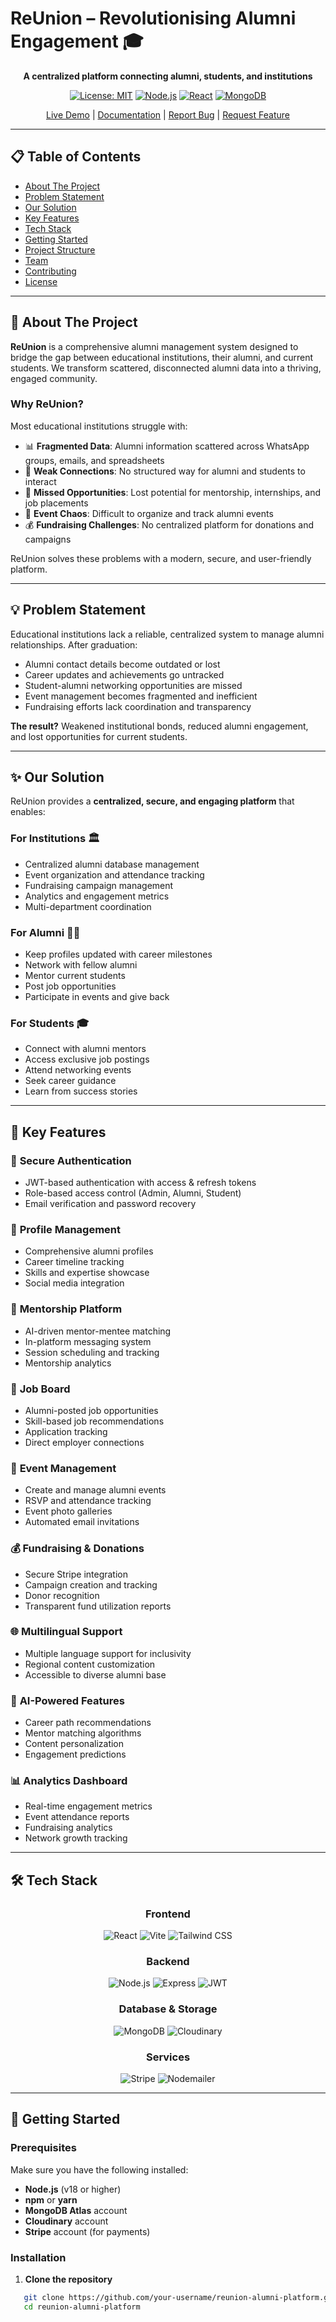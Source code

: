 # ReUnion – Revolutionising Alumni Engagement 🎓

<div align="center">


**A centralized platform connecting alumni, students, and institutions**

[![License: MIT](https://img.shields.io/badge/License-MIT-yellow.svg)](https://opensource.org/licenses/MIT)
[![Node.js](https://img.shields.io/badge/Node.js-18+-green.svg)](https://nodejs.org/)
[![React](https://img.shields.io/badge/React-18+-blue.svg)](https://reactjs.org/)
[![MongoDB](https://img.shields.io/badge/MongoDB-Atlas-green.svg)](https://www.mongodb.com/)

[Live Demo](#) | [Documentation](#) | [Report Bug](#) | [Request Feature](#)

</div>

---

## 📋 Table of Contents
- [About The Project](#about-the-project)
- [Problem Statement](#problem-statement)
- [Our Solution](#our-solution)
- [Key Features](#key-features)
- [Tech Stack](#tech-stack)
- [Getting Started](#getting-started)
- [Project Structure](#project-structure)
- [Team](#team)
- [Contributing](#contributing)
- [License](#license)

---

## 🎯 About The Project

**ReUnion** is a comprehensive alumni management system designed to bridge the gap between educational institutions, their alumni, and current students. We transform scattered, disconnected alumni data into a thriving, engaged community.

### Why ReUnion?

Most educational institutions struggle with:
- 📊 **Fragmented Data**: Alumni information scattered across WhatsApp groups, emails, and spreadsheets
- 🔗 **Weak Connections**: No structured way for alumni and students to interact
- 💼 **Missed Opportunities**: Lost potential for mentorship, internships, and job placements
- 📅 **Event Chaos**: Difficult to organize and track alumni events
- 💰 **Fundraising Challenges**: No centralized platform for donations and campaigns

ReUnion solves these problems with a modern, secure, and user-friendly platform.

---

## 💡 Problem Statement

Educational institutions lack a reliable, centralized system to manage alumni relationships. After graduation:

- Alumni contact details become outdated or lost
- Career updates and achievements go untracked
- Student-alumni networking opportunities are missed
- Event management becomes fragmented and inefficient
- Fundraising efforts lack coordination and transparency

**The result?** Weakened institutional bonds, reduced alumni engagement, and lost opportunities for current students.

---

## ✨ Our Solution

ReUnion provides a **centralized, secure, and engaging platform** that enables:

### For Institutions 🏛️
- Centralized alumni database management
- Event organization and attendance tracking
- Fundraising campaign management
- Analytics and engagement metrics
- Multi-department coordination

### For Alumni 👨‍🎓
- Keep profiles updated with career milestones
- Network with fellow alumni
- Mentor current students
- Post job opportunities
- Participate in events and give back

### For Students 🎓
- Connect with alumni mentors
- Access exclusive job postings
- Attend networking events
- Seek career guidance
- Learn from success stories

---

## 🚀 Key Features

### 🔐 **Secure Authentication**
- JWT-based authentication with access & refresh tokens
- Role-based access control (Admin, Alumni, Student)
- Email verification and password recovery

### 👤 **Profile Management**
- Comprehensive alumni profiles
- Career timeline tracking
- Skills and expertise showcase
- Social media integration

### 🤝 **Mentorship Platform**
- AI-driven mentor-mentee matching
- In-platform messaging system
- Session scheduling and tracking
- Mentorship analytics

### 💼 **Job Board**
- Alumni-posted job opportunities
- Skill-based job recommendations
- Application tracking
- Direct employer connections

### 📅 **Event Management**
- Create and manage alumni events
- RSVP and attendance tracking
- Event photo galleries
- Automated email invitations

### 💰 **Fundraising & Donations**
- Secure Stripe integration
- Campaign creation and tracking
- Donor recognition
- Transparent fund utilization reports

### 🌐 **Multilingual Support**
- Multiple language support for inclusivity
- Regional content customization
- Accessible to diverse alumni base

### 🤖 **AI-Powered Features**
- Career path recommendations
- Mentor matching algorithms
- Content personalization
- Engagement predictions

### 📊 **Analytics Dashboard**
- Real-time engagement metrics
- Event attendance reports
- Fundraising analytics
- Network growth tracking

---

## 🛠 Tech Stack

<div align="center">

### Frontend
![React](https://img.shields.io/badge/React-18.x-61DAFB?style=for-the-badge&logo=react&logoColor=black)
![Vite](https://img.shields.io/badge/Vite-5.x-646CFF?style=for-the-badge&logo=vite&logoColor=white)
![Tailwind CSS](https://img.shields.io/badge/Tailwind_CSS-3.x-38B2AC?style=for-the-badge&logo=tailwind-css&logoColor=white)

### Backend
![Node.js](https://img.shields.io/badge/Node.js-18.x-339933?style=for-the-badge&logo=node.js&logoColor=white)
![Express](https://img.shields.io/badge/Express-4.x-000000?style=for-the-badge&logo=express&logoColor=white)
![JWT](https://img.shields.io/badge/JWT-Authentication-000000?style=for-the-badge&logo=json-web-tokens&logoColor=white)

### Database & Storage
![MongoDB](https://img.shields.io/badge/MongoDB-Atlas-47A248?style=for-the-badge&logo=mongodb&logoColor=white)
![Cloudinary](https://img.shields.io/badge/Cloudinary-Media-3448C5?style=for-the-badge&logo=cloudinary&logoColor=white)

### Services
![Stripe](https://img.shields.io/badge/Stripe-Payments-008CDD?style=for-the-badge&logo=stripe&logoColor=white)
![Nodemailer](https://img.shields.io/badge/Nodemailer-Email-339933?style=for-the-badge&logo=nodemailer&logoColor=white)

</div>

---

## 🏁 Getting Started

### Prerequisites

Make sure you have the following installed:
- **Node.js** (v18 or higher)
- **npm** or **yarn**
- **MongoDB Atlas** account
- **Cloudinary** account
- **Stripe** account (for payments)

### Installation

1. **Clone the repository**
```bash
   git clone https://github.com/your-username/reunion-alumni-platform.git
   cd reunion-alumni-platform
